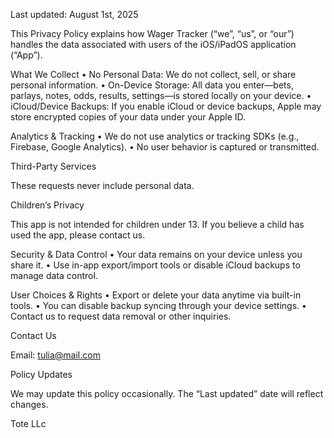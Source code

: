 Last updated: August 1st, 2025 

This Privacy Policy explains how Wager Tracker (“we”, “us”, or “our”) handles the data associated with users of the iOS/iPadOS application (“App”).

What We Collect
	•	No Personal Data: We do not collect, sell, or share personal information.
	•	On-Device Storage: All data you enter—bets, parlays, notes, odds, results, settings—is stored locally on your device.
	•	iCloud/Device Backups: If you enable iCloud or device backups, Apple may store encrypted copies of your data under your Apple ID.

Analytics & Tracking
	•	We do not use analytics or tracking SDKs (e.g., Firebase, Google Analytics).
	•	No user behavior is captured or transmitted.

Third-Party Services


These requests never include personal data.

Children’s Privacy

This app is not intended for children under 13. If you believe a child has used the app, please contact us.

Security & Data Control
	•	Your data remains on your device unless you share it.
	•	Use in-app export/import tools or disable iCloud backups to manage data control.

User Choices & Rights
	•	Export or delete your data anytime via built-in tools.
	•	You can disable backup syncing through your device settings.
	•	Contact us to request data removal or other inquiries.

Contact Us

Email: tulia@mail.com  

Policy Updates

We may update this policy occasionally. The “Last updated” date will reflect changes.

Tote LLc
